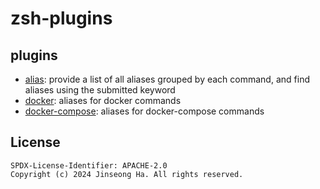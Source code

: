# zsh-plugins

## plugins

- [alias](/alias/): provide a list of all aliases grouped by each command, and find aliases using the submitted keyword
- [docker](/docker/): aliases for docker commands
- [docker-compose](/docker-compose/): aliases for docker-compose commands

## License

```text
SPDX-License-Identifier: APACHE-2.0
Copyright (c) 2024 Jinseong Ha. All rights reserved.
```
